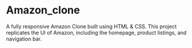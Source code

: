 # Amazon_clone

A fully responsive Amazon Clone built using HTML & CSS. This project replicates the UI of Amazon, including the homepage, product listings, and navigation bar.
